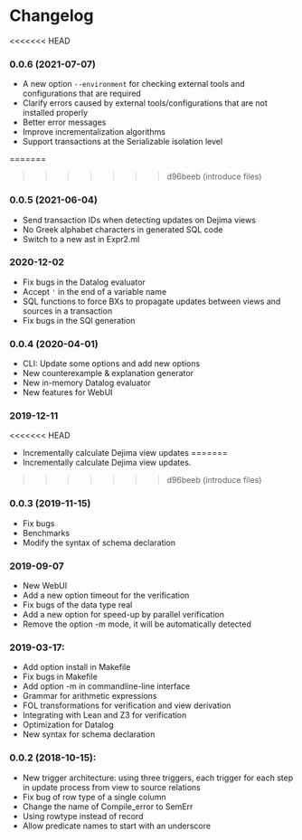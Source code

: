 # Changelog

<<<<<<< HEAD
### 0.0.6 (2021-07-07)
* A new option `--environment` for checking external tools and configurations that are required
* Clarify errors caused by external tools/configurations that are not installed properly
* Better error messages
* Improve incrementalization algorithms
* Support transactions at the Serializable isolation level

=======
>>>>>>> d96beeb (introduce files)
### 0.0.5 (2021-06-04)
* Send transaction IDs when detecting updates on Dejima views
* No Greek alphabet characters in generated SQL code
* Switch to a new ast in Expr2.ml

### 2020-12-02
* Fix bugs in the Datalog evaluator
* Accept `'` in the end of a variable name
* SQL functions to force BXs to propagate updates between views and sources in a transaction
* Fix bugs in the SQl generation

### 0.0.4 (2020-04-01)
* CLI: Update some options and add new options
* New counterexample & explanation generator
* New in-memory Datalog evaluator
* New features for WebUI

### 2019-12-11
<<<<<<< HEAD
* Incrementally calculate Dejima view updates
=======
* Incrementally calculate Dejima view updates.
>>>>>>> d96beeb (introduce files)

### 0.0.3 (2019-11-15)
* Fix bugs
* Benchmarks
* Modify the syntax of schema declaration

### 2019-09-07
* New WebUI
* Add a new option timeout for the verification
* Fix bugs of the data type real 
* Add a new option for speed-up by parallel verification
* Remove the option -m mode, it will be automatically detected 

### 2019-03-17:
* Add option install in Makefile
* Fix bugs in Makefile
* Add option -m in commandline-line interface
* Grammar for arithmetic expressions
* FOL transformations for verification and view derivation
* Integrating with Lean and Z3 for verification
* Optimization for Datalog
* New syntax for schema declaration

### 0.0.2 (2018-10-15):

* New trigger architecture: using three triggers, each trigger for each step in update process from view to source relations
* Fix bug of row type of a single column
* Change the name of Compile_error to SemErr
* Using rowtype instead of record
* Allow predicate names to start with an underscore